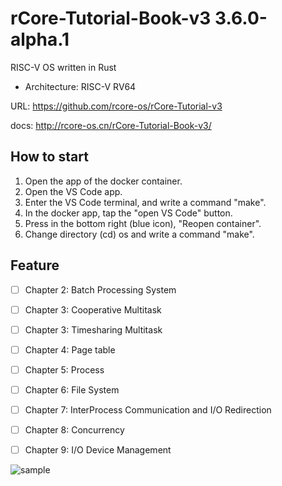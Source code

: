 # rCore-Tutorial-Book-v3 3.6.0-alpha.1

RISC-V OS written in Rust

- Architecture: RISC-V RV64

URL: <https://github.com/rcore-os/rCore-Tutorial-v3>

docs: <http://rcore-os.cn/rCore-Tutorial-Book-v3/>

## How to start

1. Open the app of the docker container.
2. Open the VS Code app.
3. Enter the VS Code terminal, and write a command "make".
4. In the docker app, tap the "open VS Code" button.
5. Press in the bottom right (blue icon), "Reopen container".
6. Change directory (cd) os and write a command "make".

## Feature

- [ ] Chapter 2: Batch Processing System

- [ ] Chapter 3: Cooperative Multitask

- [ ] Chapter 3: Timesharing Multitask

- [ ] Chapter 4: Page table

- [ ] Chapter 5: Process

- [ ] Chapter 6: File System

- [ ] Chapter 7: InterProcess Communication and I/O Redirection

- [ ] Chapter 8: Concurrency

- [ ] Chapter 9: I/O Device Management

![sample](https://user-images.githubusercontent.com/68905624/189535647-8db48562-5cf9-4225-a2f3-42174ab3e995.gif)
